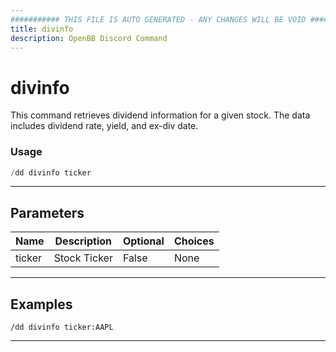 ```yaml
---
########### THIS FILE IS AUTO GENERATED - ANY CHANGES WILL BE VOID ###########
title: divinfo
description: OpenBB Discord Command
---
```


# divinfo

This command retrieves dividend information for a given stock. The data includes dividend rate, yield, and ex-div date.

### Usage

```python wordwrap
/dd divinfo ticker
```

---

## Parameters

| Name | Description | Optional | Choices |
| ---- | ----------- | -------- | ------- |
| ticker | Stock Ticker | False | None |


---

## Examples

```
/dd divinfo ticker:AAPL
```
---
